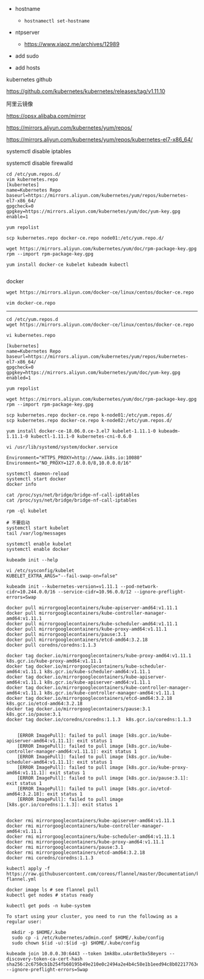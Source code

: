 - hostname

  - ```
    hostnamectl set-hostname 
    ```

- ntpserver

  - https://www.xiaoz.me/archives/12989

- add sudo

- add hosts



kubernetes github

https://github.com/kubernetes/kubernetes/releases/tag/v1.11.10

阿里云镜像

https://opsx.alibaba.com/mirror

https://mirrors.aliyun.com/kubernetes/yum/repos/

https://mirrors.aliyun.com/kubernetes/yum/repos/kubernetes-el7-x86_64/

systemctl disable iptables

systemctl disable firewalld

```shell
cd /etc/yum.repos.d/
vim kubernetes.repo
[kubernetes]
name=Kubernetes Repo
baseurl=https://mirrors.aliyun.com/kubernetes/yum/repos/kubernetes-el7-x86_64/
gpgcheck=0
gpgkey=https://mirrors.aliyun.com/kubernetes/yum/doc/yum-key.gpg
enable=1

yum repolist

scp kubernetes.repo docker-ce.repo node01:/etc/yum.repo.d/

wget https://mirrors.aliyun.com/kubernetes/yum/doc/rpm-package-key.gpg
rpm --import rpm-package-key.gpg

yum install docker-ce kubelet kubeadm kubectl


```

docker

```
wget https://mirrors.aliyun.com/docker-ce/linux/centos/docker-ce.repo

vim docker-ce.repo
```



----



```shell
cd /etc/yum.repos.d
wget https://mirrors.aliyun.com/docker-ce/linux/centos/docker-ce.repo
```

```shell
vi kubernetes.repo

[kubernetes]
name=Kubernetes Repo
baseurl=https://mirrors.aliyun.com/kubernetes/yum/repos/kubernetes-el7-x86_64/
gpgcheck=0
gpgkey=https://mirrors.aliyun.com/kubernetes/yum/doc/yum-key.gpg
enabled=1

yum repolist

wget https://mirrors.aliyun.com/kubernetes/yum/doc/rpm-package-key.gpg
rpm --import rpm-package-key.gpg

scp kubernetes.repo docker-ce.repo k-node01:/etc/yum.repos.d/
scp kubernetes.repo docker-ce.repo k-node02:/etc/yum.repos.d/

yum install docker-ce-18.06.0.ce-3.el7 kubelet-1.11.1-0 kubeadm-1.11.1-0 kubectl-1.11.1-0 kubernetes-cni-0.6.0
```

```shell
vi /usr/lib/systemd/system/docker.service

Environment="HTTPS_PROXY=http://www.ik8s.io:10080"
Environment="NO_PROXY=127.0.0.0/8,10.0.0.0/16"

systemctl daemon-reload
systemctl start docker
docker info

cat /proc/sys/net/bridge/bridge-nf-call-ip6tables
cat /proc/sys/net/bridge/bridge-nf-call-iptables

rpm -ql kubelet

# 不要启动
systemctl start kubelet
tail /var/log/messages

systemctl enable kubelet
systemctl enable docker

kubeadm init --help

vi /etc/sysconfig/kubelet
KUBELET_EXTRA_ARGS="--fail-swap-on=false"

kubeadm init --kubernetes-version=v1.11.1 --pod-network-cidr=10.244.0.0/16 --service-cidr=10.96.0.0/12 --ignore-preflight-errors=Swap
```

```shell
docker pull mirrorgooglecontainers/kube-apiserver-amd64:v1.11.1
docker pull mirrorgooglecontainers/kube-controller-manager-amd64:v1.11.1
docker pull mirrorgooglecontainers/kube-scheduler-amd64:v1.11.1
docker pull mirrorgooglecontainers/kube-proxy-amd64:v1.11.1
docker pull mirrorgooglecontainers/pause:3.1
docker pull mirrorgooglecontainers/etcd-amd64:3.2.18
docker pull coredns/coredns:1.1.3

docker tag docker.io/mirrorgooglecontainers/kube-proxy-amd64:v1.11.1 k8s.gcr.io/kube-proxy-amd64:v1.11.1
docker tag docker.io/mirrorgooglecontainers/kube-scheduler-amd64:v1.11.1 k8s.gcr.io/kube-scheduler-amd64:v1.11.1
docker tag docker.io/mirrorgooglecontainers/kube-apiserver-amd64:v1.11.1 k8s.gcr.io/kube-apiserver-amd64:v1.11.1
docker tag docker.io/mirrorgooglecontainers/kube-controller-manager-amd64:v1.11.1 k8s.gcr.io/kube-controller-manager-amd64:v1.11.1
docker tag docker.io/mirrorgooglecontainers/etcd-amd64:3.2.18  k8s.gcr.io/etcd-amd64:3.2.18
docker tag docker.io/mirrorgooglecontainers/pause:3.1  k8s.gcr.io/pause:3.1
docker tag docker.io/coredns/coredns:1.1.3  k8s.gcr.io/coredns:1.1.3


	[ERROR ImagePull]: failed to pull image [k8s.gcr.io/kube-apiserver-amd64:v1.11.1]: exit status 1
	[ERROR ImagePull]: failed to pull image [k8s.gcr.io/kube-controller-manager-amd64:v1.11.1]: exit status 1
	[ERROR ImagePull]: failed to pull image [k8s.gcr.io/kube-scheduler-amd64:v1.11.1]: exit status 1
	[ERROR ImagePull]: failed to pull image [k8s.gcr.io/kube-proxy-amd64:v1.11.1]: exit status 1
	[ERROR ImagePull]: failed to pull image [k8s.gcr.io/pause:3.1]: exit status 1
	[ERROR ImagePull]: failed to pull image [k8s.gcr.io/etcd-amd64:3.2.18]: exit status 1
	[ERROR ImagePull]: failed to pull image [k8s.gcr.io/coredns:1.1.3]: exit status 1


docker rmi mirrorgooglecontainers/kube-apiserver-amd64:v1.11.1
docker rmi mirrorgooglecontainers/kube-controller-manager-amd64:v1.11.1
docker rmi mirrorgooglecontainers/kube-scheduler-amd64:v1.11.1
docker rmi mirrorgooglecontainers/kube-proxy-amd64:v1.11.1
docker rmi mirrorgooglecontainers/pause:3.1
docker rmi mirrorgooglecontainers/etcd-amd64:3.2.18
docker rmi coredns/coredns:1.1.3
```

```
kubectl apply -f https://raw.githubusercontent.com/coreos/flannel/master/Documentation/kube-flannel.yml

docker image ls # see flannel pull
kubectl get nodes # status ready

kubectl get pods -n kube-system
```



```
To start using your cluster, you need to run the following as a regular user:

  mkdir -p $HOME/.kube
  sudo cp -i /etc/kubernetes/admin.conf $HOME/.kube/config
  sudo chown $(id -u):$(id -g) $HOME/.kube/config
  
kubeadm join 10.0.0.30:6443 --token 1mk8bx.u4xr8etbx58eyers --discovery-token-ca-cert-hash sha256:2c6750cb1b254fb60195b49e210e0c2494a2e4b4c58e1b1eed94c8b02217763e --ignore-preflight-errors=Swap
```

